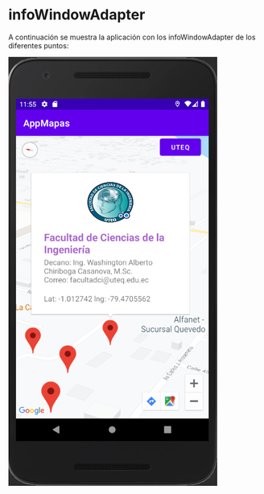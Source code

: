 # infoWindowAdapter
A continuación se muestra la aplicación con los infoWindowAdapter de los diferentes puntos:

![image](https://github.com/vgguillen/infoWindowAdapter/blob/main/Logos/Listo%20FCI.png?raw=true)

